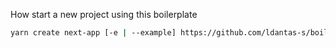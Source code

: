 How start a new project using this boilerplate

```bash
yarn create next-app [-e | --example] https://github.com/ldantas-s/boilerplate-next.git
```